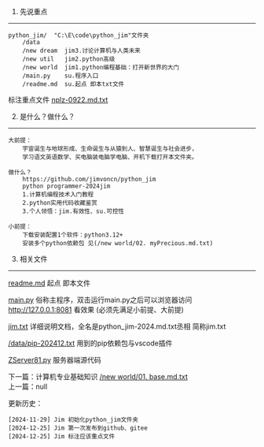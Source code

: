 
1. 先说重点
------------------------
```
python_jim/  "C:\E\code\python_jim"文件夹
    /data
    /new dream  jim3.讨论计算机与人类未来
    /new util   jim2.python高级
    /new world  jim1.python编程基础：打开新世界的大门
    /main.py    su.程序入口
    /readme.md  su.起点 即本txt文件
```

标注重点文件 [nplz-0922.md.txt](/data/fileup/nplz-0922.md.txt)


2. 是什么？做什么？
------------------------
```
大前提：
    宇宙诞生与地球形成、生命诞生与从猿到人、智慧诞生与社会进步，
    学习语文英语数学、买电脑装电脑学电脑、开机下载打开本文件夹。

做什么？
    https://github.com/jimvoncn/python_jim
    python programmer-2024jim
    1.计算机编程技术入门教程
    2.python实用代码收藏鉴赏
    3.个人领悟：jim.有效性、su.可控性

小前提：
    下载安装配置1个软件：python3.12+
    安装多个python依赖包 见(/new world/02. myPrecious.md.txt)
```


3. 相关文件
------------------------
[readme.md](readme.md)  起点 即本文件

[main.py](main.py)  俗称主程序，双击运行main.py之后可以浏览器访问 http://127.0.0.1:8081 看效果 (必须先满足小前提、大前提)

[jim.txt](jim.txt)  详细说明文档，全名是python_jim-2024.md.txt丞相 简称jim.txt

[/data/pip-202412.txt](/data/pip-202412.txt)  用到的pip依赖包与vscode插件

<a href="/new util/zserver81/Control/ZServer81.py">ZServer81.py</a>  服务器端源代码

下一篇：计算机专业基础知识 <a href="/new world/01. base.md.txt">/new world/01. base.md.txt</a> <br/>
上一篇：null


更新历史：
```
[2024-11-29] Jim 初始化python_jim文件夹
[2024-12-25] Jim 第一次发布到github、gitee
[2024-12-25] Jim 标注应该重点文件

```



